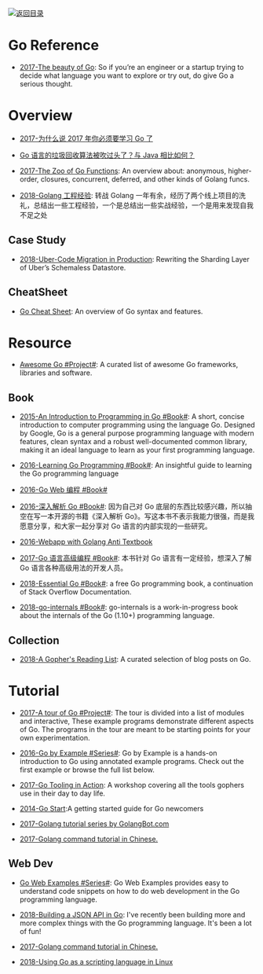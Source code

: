 [![返回目录](https://parg.co/UGo)](https://github.com/wxyyxc1992/Awesome-Reference)

# Go Reference

* [2017-The beauty of Go](https://hackernoon.com/the-beauty-of-go-98057e3f0a7d): So if you’re an engineer or a startup trying to decide what language you want to explore or try out, do give Go a serious thought.

# Overview

* [2017-为什么说 2017 年你必须要学习 Go 了](http://mp.weixin.qq.com/s/hQLUjvttTPgfd9qO1l-i6A)

* [Go 语言的垃圾回收算法被吹过头了？与 Java 相比如何？](http://mp.weixin.qq.com/s/9Uj1E3VO7Cd-6G_xZS_zoQ)

* [2017-The Zoo of Go Functions](https://parg.co/U5u): An overview about: anonymous, higher-order, closures, concurrent, deferred, and other kinds of Golang funcs.

* [2018-Golang 工程经验](https://juejin.im/post/5a6873fb518825733e60a1ae): 转战 Golang 一年有余，经历了两个线上项目的洗礼，总结出一些工程经验，一个是总结出一些实战经验，一个是用来发现自我不足之处

## Case Study

* [2018-Uber-Code Migration in Production](https://eng.uber.com/schemaless-rewrite/): Rewriting the Sharding Layer of Uber’s Schemaless Datastore.

## CheatSheet

* [Go Cheat Sheet](https://github.com/a8m/go-lang-cheat-sheet): An overview of Go syntax and features.

# Resource

* [Awesome Go #Project#](https://github.com/avelino/awesome-go): A curated list of awesome Go frameworks, libraries and software.

## Book

* [2015-An Introduction to Programming in Go #Book#](http://www.golang-book.com/): A short, concise introduction to computer programming using the language Go. Designed by Google, Go is a general purpose programming language with modern features, clean syntax and a robust well-documented common library, making it an ideal language to learn as your first programming language.

* [2016-Learning Go Programming #Book#](https://parg.co/b21): An insightful guide to learning the Go programming language

* [2016-Go Web 编程 #Book#](https://astaxie.gitbooks.io/build-web-application-with-golang/content/zh/)

* [2016-深入解析 Go #Book#](https://tiancaiamao.gitbooks.io/go-internals/content/zh/): 因为自己对 Go 底层的东西比较感兴趣，所以抽空在写一本开源的书籍《深入解析 Go》。写这本书不表示我能力很强，而是我愿意分享，和大家一起分享对 Go 语言的内部实现的一些研究。

- [2016-Webapp with Golang Anti Textbook](https://drive.wps.cn/view/l/576006e7ef6c4c4e8fe19663ded5e944)

* [2017-Go 语言高级编程 #Book#](https://parg.co/UMV): 本书针对 Go 语言有一定经验，想深入了解 Go 语言各种高级用法的开发人员。

* [2018-Essential Go #Book#](https://www.programming-books.io/essential/go/): a free Go programming book, a continuation of Stack Overflow Documentation.

* [2018-go-internals #Book#](https://github.com/teh-cmc/go-internals): go-internals is a work-in-progress book about the internals of the Go (1.10+) programming language.

## Collection

* [2018-A Gopher's Reading List](https://github.com/enocom/gopher-reading-list): A curated selection of blog posts on Go.

# Tutorial

* [2017-A tour of Go #Project#](https://tour.golang.org/welcome/1): The tour is divided into a list of modules and interactive, These example programs demonstrate different aspects of Go. The programs in the tour are meant to be starting points for your own experimentation.

* [2016-Go by Example #Series#](https://gobyexample.com/): Go by Example is a hands-on introduction to Go using annotated example programs. Check out the first example or browse the full list below.

- [2017-Go Tooling in Action](https://github.com/campoy/go-tooling-workshop): A workshop covering all the tools gophers use in their day to day life.

- [2014-Go Start](https://github.com/alco/gostart):A getting started guide for Go newcomers

- [2017-Golang tutorial series by GolangBot.com](https://golangbot.com/learn-golang-series/)

- [2017-Golang command tutorial in Chinese.](https://github.com/hyper0x/go_command_tutorial)

## Web Dev

* [Go Web Examples #Series#](https://gowebexamples.github.io/): Go Web Examples provides easy to understand code snippets on how to do web development in the Go programming language.

* [2018-Building a JSON API in Go](https://parg.co/U1h): I've recently been building more and more complex things with the Go programming language. It's been a lot of fun!

* [2017-Golang command tutorial in Chinese.](https://github.com/hyper0x/go_command_tutorial)

* [2018-Using Go as a scripting language in Linux](https://blog.cloudflare.com/using-go-as-a-scripting-language-in-linux/)
